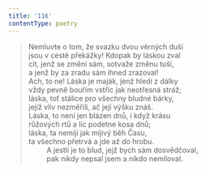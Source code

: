 ```yaml
---
title: '116'
contentType: poetry
---
```


> Nemluvte o tom, že svazku dvou věrných duší  
> jsou v cestě překážky! Kdopak by láskou zval  
> cit, jenž se změní sám, sotvaže změnu tuší,  
> a jenž by za zradu sám ihned zrazoval!  
> Ach, to ne! Láska je maják, jenž hledí z dálky  
> vždy pevně bouřím vstříc jak neotřesná stráž;  
> láska, toť stálice pro všechny bludné bárky,  
> jejíž vliv nezměříš, ač její výšku znáš.  
> Láska, to není jen blázen dnů, i když krásu  
> růžových rtů a líc podetne kosa dnů;  
> láska, ta nemíjí jak míjivý běh Času,  
> ta všechno přetrvá a jde až do hrobu.  
>          A jestli je to blud, jejž bych sám dosvědčoval,  
>          pak nikdy nepsal jsem a nikdo nemiloval.
